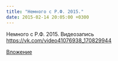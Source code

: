 ```yaml
---
title: "Немного с Р.Ф. 2015."
date: 2015-02-14 20:05:00 +0300
---
```


Немного с Р.Ф. 2015.
Видеозапись
https://vk.com/video41076938_170829944

[Вложение](https://vk.com/video41076938_170829944)
